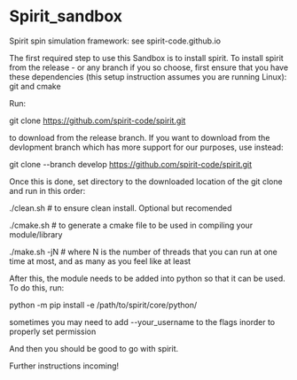 # Spirit_sandbox
Spirit spin simulation framework: see spirit-code.github.io

The first required step to use this Sandbox is to install spirit. To install spirit from the release - or any branch if you so choose, first ensure that you have these dependencies (this setup instruction assumes you are running Linux):
git and cmake

Run:

git clone https://github.com/spirit-code/spirit.git

to download from the release branch. If you want to download from the devlopment branch which has more support for our purposes, use instead:

git clone --branch develop https://github.com/spirit-code/spirit.git

Once this is done, set directory to the downloaded location of the git clone and run in this order:

./clean.sh     # to ensure clean install. Optional but recomended

./cmake.sh     # to generate a cmake file to be used in compiling your module/library

./make.sh -jN  # where N is the number of threads that you can run at one time at most, and as many as you feel like at least

After this, the module needs to be added into python so that it can be used. To do this, run:

python -m pip install -e /path/to/spirit/core/python/

sometimes you may need to add --your_username to the flags inorder to properly set permission

And then you should be good to go with spirit.

Further instructions incoming!
